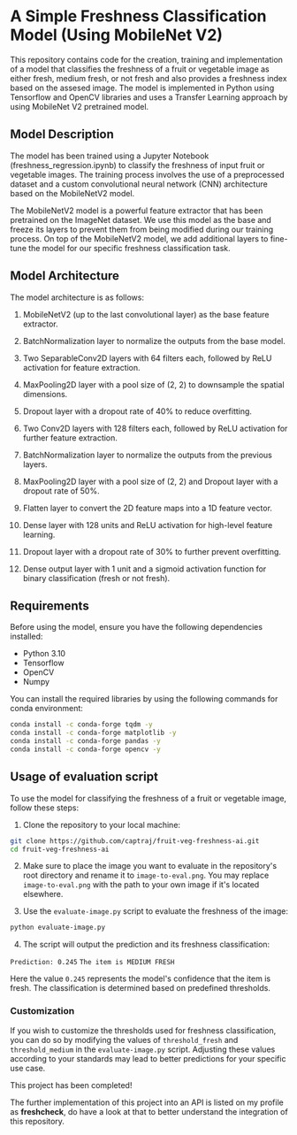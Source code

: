 # A Simple Freshness Classification Model (Using MobileNet V2)

This repository contains code for the creation, training and implementation of a model that classifies the freshness of a fruit or vegetable image as either fresh, medium fresh, or not fresh and also provides a freshness index based on the assesed image. The model is implemented in Python using Tensorflow and OpenCV libraries and uses a Transfer Learning approach by using MobileNet V2 pretrained model.

## Model Description

The model has been trained using a Jupyter Notebook (freshness_regression.ipynb) to classify the freshness of input fruit or vegetable images. The training process involves the use of a preprocessed dataset and a custom convolutional neural network (CNN) architecture based on the MobileNetV2 model.

The MobileNetV2 model is a powerful feature extractor that has been pretrained on the ImageNet dataset. We use this model as the base and freeze its layers to prevent them from being modified during our training process. On top of the MobileNetV2 model, we add additional layers to fine-tune the model for our specific freshness classification task.

## Model Architecture

The model architecture is as follows:

1. MobileNetV2 (up to the last convolutional layer) as the base feature extractor.
2. BatchNormalization layer to normalize the outputs from the base model.
3. Two SeparableConv2D layers with 64 filters each, followed by ReLU activation for feature extraction.
4. MaxPooling2D layer with a pool size of (2, 2) to downsample the spatial dimensions.
5. Dropout layer with a dropout rate of 40% to reduce overfitting.

6. Two Conv2D layers with 128 filters each, followed by ReLU activation for further feature extraction.
7. BatchNormalization layer to normalize the outputs from the previous layers.
8. MaxPooling2D layer with a pool size of (2, 2) and Dropout layer with a dropout rate of 50%.

9. Flatten layer to convert the 2D feature maps into a 1D feature vector.
10. Dense layer with 128 units and ReLU activation for high-level feature learning.
11. Dropout layer with a dropout rate of 30% to further prevent overfitting.

12. Dense output layer with 1 unit and a sigmoid activation function for binary classification (fresh or not fresh).

## Requirements

Before using the model, ensure you have the following dependencies installed:

- Python 3.10
- Tensorflow
- OpenCV
- Numpy

You can install the required libraries by using the following commands for conda environment:

```bash
conda install -c conda-forge tqdm -y
conda install -c conda-forge matplotlib -y
conda install -c conda-forge pandas -y
conda install -c conda-forge opencv -y
```

## Usage of evaluation script

To use the model for classifying the freshness of a fruit or vegetable image, follow these steps:

1. Clone the repository to your local machine:

```bash
git clone https://github.com/captraj/fruit-veg-freshness-ai.git
cd fruit-veg-freshness-ai
```


2. Make sure to place the image you want to evaluate in the repository's root directory and rename it to `image-to-eval.png`. You may replace `image-to-eval.png` with the path to your own image if it's located elsewhere.

3. Use the `evaluate-image.py` script to evaluate the freshness of the image:

```bash
python evaluate-image.py
```


4. The script will output the prediction and its freshness classification:

`Prediction: 0.245`
`The item is MEDIUM FRESH`

Here the value `0.245` represents the model's confidence that the item is fresh. The classification is determined based on predefined thresholds.

### Customization

If you wish to customize the thresholds used for freshness classification, you can do so by modifying the values of `threshold_fresh` and `threshold_medium` in the `evaluate-image.py` script. Adjusting these values according to your standards may lead to better predictions for your specific use case.

This project has been completed!

The further implementation of this project into an API is listed on my profile as **freshcheck**, do have a look at that to better understand the integration of this repository.








